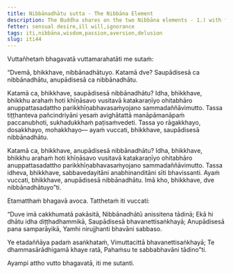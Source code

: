 ```yaml
---
title: Nibbānadhātu sutta - The Nibbāna Element
description: The Buddha shares on the two Nibbāna elements - 1.) with fuel remaining and 2.) without fuel remaining.
fetter: sensual desire,ill will,ignorance
tags: iti,nibbāna,wisdom,passion,aversion,delusion
slug: iti44
---
```


Vuttañhetaṁ bhagavatā vuttamarahatāti me sutaṁ:

“Dvemā, bhikkhave, nibbānadhātuyo. Katamā dve? Saupādisesā ca nibbānadhātu, anupādisesā ca nibbānadhātu.

Katamā ca, bhikkhave, saupādisesā nibbānadhātu? Idha, bhikkhave, bhikkhu arahaṁ hoti khīṇāsavo vusitavā katakaraṇīyo ohitabhāro anuppattasadattho parikkhīṇabhavasaṁyojano sammadaññāvimutto. Tassa tiṭṭhanteva pañcindriyāni yesaṁ avighātattā manāpāmanāpaṁ paccanubhoti, sukhadukkhaṁ paṭisaṁvedeti. Tassa yo rāgakkhayo, dosakkhayo, mohakkhayo— ayaṁ vuccati, bhikkhave, saupādisesā nibbānadhātu.

Katamā ca, bhikkhave, anupādisesā nibbānadhātu? Idha, bhikkhave, bhikkhu arahaṁ hoti khīṇāsavo vusitavā katakaraṇīyo ohitabhāro anuppattasadattho parikkhīṇabhavasaṁyojano sammadaññāvimutto. Tassa idheva, bhikkhave, sabbavedayitāni anabhinanditāni sīti bhavissanti. Ayaṁ vuccati, bhikkhave, anupādisesā nibbānadhātu. Imā kho, bhikkhave, dve nibbānadhātuyo”ti.

Etamatthaṁ bhagavā avoca. Tatthetaṁ iti vuccati:

“Duve imā cakkhumatā pakāsitā,
Nibbānadhātū anissitena tādinā;
Ekā hi dhātu idha diṭṭhadhammikā,
Saupādisesā bhavanettisaṅkhayā;
Anupādisesā pana samparāyikā,
Yamhi nirujjhanti bhavāni sabbaso.

Ye etadaññāya padaṁ asaṅkhataṁ,
Vimuttacittā bhavanettisaṅkhayā;
Te dhammasārādhigamā khaye ratā,
Pahaṁsu te sabbabhavāni tādino”ti.

Ayampi attho vutto bhagavatā, iti me sutanti.
